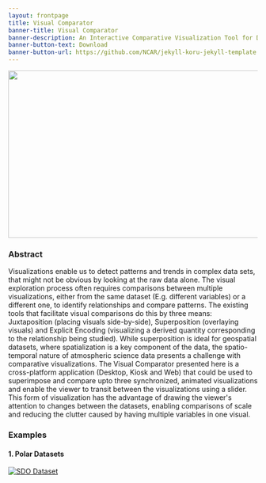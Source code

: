 ```yaml
---
layout: frontpage
title: Visual Comparator
banner-title: Visual Comparator
banner-description: An Interactive Comparative Visualization Tool for Dynamic Spatio-Temporal Visualizations
banner-button-text: Download
banner-button-url: https://github.com/NCAR/jekyll-koru-jekyll-template
---
```


<p align="center">
  <img width="600" height="338" src="https://aws-unity-test-bucket.s3.amazonaws.com/DemoSetv2/Comparator.gif">
</p>

### Abstract ###

Visualizations enable us to detect patterns and trends in complex data sets, that might not be obvious by looking at the raw data alone. The visual exploration process often requires comparisons between multiple visualizations, either from the same dataset (E.g. different variables) or a different one, to identify relationships and compare patterns. The existing tools that facilitate visual comparisons do this by three means: Juxtaposition (placing visuals side-by-side), Superposition (overlaying visuals) and Explicit Encoding (visualizing a derived quantity corresponding to the relationship being studied). While superposition is ideal for geospatial datasets, where spatialization is a key component of the data, the spatio-temporal nature of atmospheric science data presents a challenge with comparative visualizations. The Visual Comparator presented here is a cross-platform application (Desktop, Kiosk and Web) that could be used to superimpose and compare upto three synchronized, animated visualizations and enable the viewer to transit between the visualizations using a slider. This form of visualization has the advantage of drawing the viewer's attention to changes between the datasets, enabling comparisons of scale and reducing the clutter caused by having multiple variables in one visual.

### Examples ###
#### 1. Polar Datasets ####
[![SDO Dataset](https://aws-unity-test-bucket.s3.amazonaws.com/DemoSetv2/NP.png)](https://aws-unity-test-bucket.s3.amazonaws.com/DemoSetv2/NorthPole/index.html)
